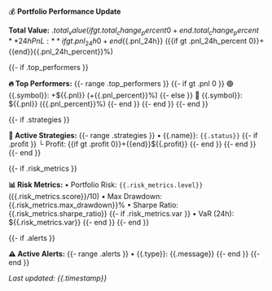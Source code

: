 💰 **Portfolio Performance Update**

**Total Value:** ${{.total_value}} ({{if gt .total_change_percent 0}}+{{end}}{{.total_change_percent}}%)
**24h PnL:** {{if gt .pnl_24h 0}}+{{end}}${{.pnl_24h}} ({{if gt .pnl_24h_percent 0}}+{{end}}{{.pnl_24h_percent}}%)

{{- if .top_performers }}

**🔥 Top Performers:**
{{- range .top_performers }}
{{- if gt .pnl 0 }}
🟢 {{.symbol}}: +${{.pnl}} (+{{.pnl_percent}}%)
{{- else }}
🔴 {{.symbol}}: ${{.pnl}} ({{.pnl_percent}}%)
{{- end }}
{{- end }}
{{- end }}

{{- if .strategies }}

**🎯 Active Strategies:**
{{- range .strategies }}
• {{.name}}: `{{.status}}`
{{- if .profit }}
  └ Profit: {{if gt .profit 0}}+{{end}}${{.profit}}
{{- end }}
{{- end }}
{{- end }}

{{- if .risk_metrics }}

**📊 Risk Metrics:**
• Portfolio Risk: `{{.risk_metrics.level}}` ({{.risk_metrics.score}}/10)
• Max Drawdown: {{.risk_metrics.max_drawdown}}%
• Sharpe Ratio: {{.risk_metrics.sharpe_ratio}}
{{- if .risk_metrics.var }}
• VaR (24h): ${{.risk_metrics.var}}
{{- end }}
{{- end }}

{{- if .alerts }}

**⚠️ Active Alerts:**
{{- range .alerts }}
• {{.type}}: {{.message}}
{{- end }}
{{- end }}

*Last updated: {{.timestamp}}*